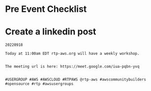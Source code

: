 # Pre Event Checklist

# Create a linkedin post

```
20220918 

Today at 11:00am EDT rtp-aws.org will have a weekly workshop.  


The meeting url is here: https://meet.google.com/iua-pqbn-yvq


#USERGROUP #AWS #AWSCLOUD #RTPAWS @rtp-aws #awscommunitybuilders #opensource #rtp #awsusergroups
```

